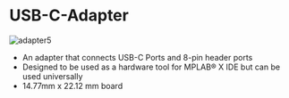 # USB-C-Adapter
![adapter5](https://github.com/jennnywu/usb-c-adapter/assets/46492662/e25ac7a7-94b7-4c98-bca5-e70356d8cffa)

- An adapter that connects USB-C Ports and 8-pin header ports
- Designed to be used as a hardware tool for MPLAB® X IDE but can be used universally
- 14.77mm x 22.12 mm board
